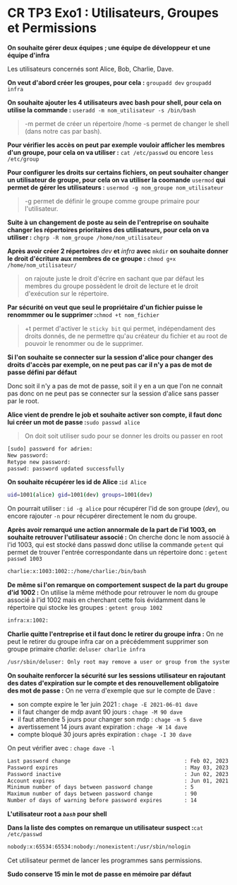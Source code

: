 # CR TP3 Exo1 : Utilisateurs, Groupes et Permissions



**On souhaite gérer deux équipes ; une équipe de développeur et une équipe d'infra** 

Les utilisateurs concernés sont Alice, Bob, Charlie, Dave.


**On veut d'abord créer les groupes, pour cela :**
`groupadd dev`
`groupadd infra`


**On souhaite ajouter les 4 utilisateurs avec bash pour shell, pour cela on utilise la commande :** `useradd -m nom_utilisateur -s /bin/bash`
> -m permet de créer un répertoire /home
> -s permet de changer le shell (dans notre cas par bash).


**Pour vérifier les accès on peut par exemple vouloir afficher les membres d'un groupe, pour cela on va utiliser :**
`cat /etc/passwd` ou encore `less /etc/group`


**Pour configurer les droits sur certains fichiers, on peut souhaiter changer un utilisateur de groupe, pour cela on va utiliser la coomande** `usermod` **qui permet de gérer les utilisateurs :** `usermod -g nom_groupe nom_utilisateur` 
> -g permet de définir le groupe comme groupe primaire pour l'utilisateur.


**Suite à un changement de poste au sein de l'entreprise on souhaite changer les répertoires prioritaires des utilisateurs, pour cela on va utiliser :**
`chgrp -R nom_groupe /home/nom_utilisateur`


**Après avoir créer 2 répertoires** *dev* **et** *infra* **avec** `mkdir` **on souhaite donner le droit d'écriture aux membres de ce groupe :**
`chmod g+x /home/nom_utilisateur/`
> on rajoute juste le droit d'écrire en sachant que par défaut les membres du groupe possèdent le droit de lecture et le droit d'exécution sur le répertoire. 


**Par sécurité on veut que seul le propriétaire d'un fichier puisse le renommmer ou le supprimer :**`chmod +t nom_fichier`
> +t permet d'activer le `sticky bit` qui permet, indépendament des droits donnés, de ne permettre qu'au créateur du fichier et au root de pouvoir le renommer ou de le supprimer.


**Si l'on souhaite se connecter sur la session d'alice pour changer des droits d'accès par exemple, on ne peut pas car il n'y a pas de mot de passe défini par défaut**

Donc soit il n'y a pas de mot de passe, soit il y en a un que l'on ne connait pas donc on ne peut pas se connecter sur la session d'alice sans passer par le root.


**Alice vient de prendre le job et souhaite activer son compte, il faut donc lui créer un mot de passe :**`sudo passwd alice`
> On doit soit utiliser sudo pour se donner les droits ou passer en root
```bash
[sudo] password for adrien:
New password:
Retype new password:
passwd: password updated successfully
```


**On souhaite récupérer les id de Alice :**`id Alice`
```bash
uid=1001(alice) gid=1001(dev) groups=1001(dev)
```
On pourrait utiliser : `id -g alice` pour récupérer l'id de son groupe (*dev*), ou encore rajouter `-n` pour récupérer directement le nom du groupe.


**Après avoir remarqué une action annormale de la part de l'id 1003, on souhaite retrouver l'utilisateur associé :** 
On cherche donc le nom associé à l'id 1003, qui est stocké dans passwd donc utilise la commande `getent` qui permet de trouver l'entrée correspondante dans un répertoire donc : `getent passwd 1003`
```bash
charlie:x:1003:1002::/home/charlie:/bin/bash
```


**De même si l'on remarque on comportement suspect de la part du groupe d'id 1002 :**
On utilise la même méthode pour retrouver le nom du groupe associé à l'id 1002 mais en cherchant cette fois évidamment dans le répertoire qui stocke les groupes : `getent group 1002`
```bash
infra:x:1002:
``` 


**Charlie quitte l'entreprise et il faut donc le retirer du groupe infra :**
On ne peut le retirer du groupe infra car on a précédemment supprimer son groupe primaire *charlie*:
`deluser charlie infra`
```bash
/usr/sbin/deluser: Only root may remove a user or group from the system.
```


**On souhaite renforcer la sécurité sur les sessions utilisateur en rajoutant des dates d'expiration sur le compte et des renouvellement obligatoire des mot de passe :**
On ne verra d'exemple que sur le compte de Dave :
* son compte expire le 1er juin 2021 : `chage -E 2021-06-01 dave`
* il faut changer de mdp avant 90 jours : `chage -M 90 dave`
* il faut attendre 5 jours pour changer son mdp : `chage -m 5 dave`
* avertissement 14 jours avant expiration : `chage -W 14 dave`
* compte bloqué 30 jours après expiration : `chage -I 30 dave`

On peut vérifier avec : `chage dave -l`
```bash
Last password change                                    : Feb 02, 2023
Password expires                                        : May 03, 2023
Password inactive                                       : Jun 02, 2023
Account expires                                         : Jun 01, 2021
Minimum number of days between password change          : 5
Maximum number of days between password change          : 90
Number of days of warning before password expires       : 14
```

**L'utilisateur root a *`bash`* pour shell**


**Dans la liste des comptes on remarque un utilisateur suspect :**`cat /etc/passwd`
```bash
nobody:x:65534:65534:nobody:/nonexistent:/usr/sbin/nologin
```
Cet utilisateur permet de lancer les programmes sans permissions.


**Sudo conserve 15 min le mot de passe en mémoire par défaut**
